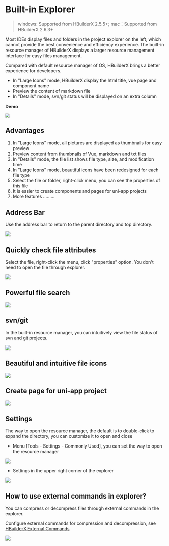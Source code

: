 # Built-in Explorer

> windows: Supported from HBuilderX 2.5.5+; mac：Supported from HBuilderX 2.6.3+

Most IDEs display files and folders in the project explorer on the left, which cannot provide the best convenience and efficiency experience. The built-in resource manager of HBuilderX displays a larger resource management interface for easy files management.

Compared with default resource manager of OS, HBuilderX brings a better experience for developers.

- In "Large Icons" mode, HBuilderX display the html title, vue page and component name
- Preview the content of markdown file
- In "Details" mode, svn/git status will be displayed on an extra column 

**Demo**

<img src="/static/snapshots/tutorial/explorer/explorer_1_en.gif" style="zoom:80%;" class="border-1px" />

## Advantages

1. In "Large Icons" mode, all pictures are displayed as thumbnails for easy preview
2. Preview content from thumbnails of Vue, markdown and txt files
3. In "Details" mode, the file list shows file type, size, and modification time
4. In "Large Icons" mode, beautiful icons have been redesigned for each file type
5. Select the file or folder, right-click menu, you can see the properties of this file
6. It is easier to create components and pages for uni-app projects
7. More features .........

## Address Bar

Use the address bar to return to the parent directory and top directory.

<img src="/static/snapshots/tutorial/explorer/explorer_2.png" />


## Quickly check file attributes

Select the file, right-click the menu, click "properties" option. You don't need to open the file through explorer.

<img src="/static/snapshots/tutorial/explorer/explorer_3_en.png" class="hd-img" />

## Powerful file search

<img src="/static/snapshots/tutorial/explorer/explorer_4_en.png" class="hd-img" />


## svn/git 

In the built-in resource manager, you can intuitively view the file status of svn and git projects.

<img src="/static/snapshots/tutorial/explorer/explorer_5_en.png" class="hd-img"/>


## Beautiful and intuitive file icons

<img src="/static/snapshots/tutorial/explorer/explorer_6.png" class="border-1px"/>

##  Create page for uni-app project

<img src="/static/snapshots/tutorial/explorer/explorer_7_en.png" class="hd-img"/>


## Settings

The way to open the resource manager, the default is to double-click to expand the directory, you can customize it to open and close

- Menu [Tools - Settings - Commonly Used], you can set the way to open the resource manager

<img src="/static/snapshots/tutorial/explorer/explorer_8_en.png" class="hd-img"/>

- Settings in the upper right corner of the explorer

<img src="/static/snapshots/tutorial/explorer/explorer_9_en.png" class="hd-img"/>

## How to use external commands in explorer?

You can compress or decompress files through external commands in the explorer.

Configure external commands for compression and decompression, see [HBuilderX External Commands](/Tutorial/UserGuide/externalCommands)

<img src="/static/snapshots/tutorial/explorer/explorer_10.png" class="border-1px"/>
